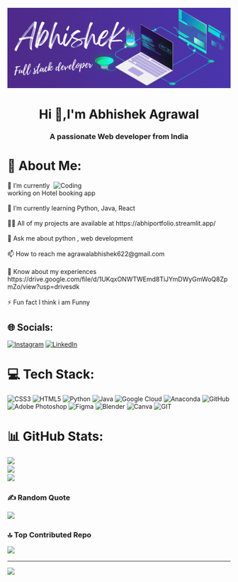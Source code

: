 ![MasterHead](https://github.com/abhii14/abhii14/blob/main/Abhishek.gif?raw=true)

<h1 align="center">Hi 👋,I'm Abhishek Agrawal</h1>
<h3 align="center">A passionate Web developer from India</h3>

# 💫 About Me:
 <img align="right" alt="Coding" width="400" src="https://www.careerguide.com/career/wp-content/uploads/2020/03/full-stack-development.gif">
🔭 I’m currently working on Hotel booking app<br><br>🌱 I’m currently learning Python, Java, React<br><br>👨‍💻 All of my projects are available at https://abhiportfolio.streamlit.app/<br><br>💬 Ask me about python , web development<br><br>📫 How to reach me agrawalabhishek622@gmail.com<br><br>📄 Know about my experiences https://drive.google.com/file/d/1UKqxONWTWEmd8TiJYmDWyGmWoQ8ZpmZo/view?usp=drivesdk<br><br>⚡ Fun fact I think i am Funny

## 🌐 Socials:
[![Instagram](https://img.shields.io/badge/Instagram-%23E4405F.svg?logo=Instagram&logoColor=white)](https://instagram.com/abhishek_ag14) [![LinkedIn](https://img.shields.io/badge/LinkedIn-%230077B5.svg?logo=linkedin&logoColor=white)](https://www.linkedin.com/in/abhishek-agrawal-525ba127b) 

# 💻 Tech Stack:
![CSS3](https://img.shields.io/badge/css3-%231572B6.svg?style=for-the-badge&logo=css3&logoColor=white) ![HTML5](https://img.shields.io/badge/html5-%23E34F26.svg?style=for-the-badge&logo=html5&logoColor=white) ![Python](https://img.shields.io/badge/python-3670A0?style=for-the-badge&logo=python&logoColor=ffdd54) ![Java](https://img.shields.io/badge/java-%23ED8B00.svg?style=for-the-badge&logo=java&logoColor=white) ![Google Cloud](https://img.shields.io/badge/Google%20Cloud-%234285F4.svg?style=for-the-badge&logo=google-cloud&logoColor=white) ![Anaconda](https://img.shields.io/badge/Anaconda-%2344A833.svg?style=for-the-badge&logo=anaconda&logoColor=white) ![GitHub](https://img.shields.io/badge/GitHub-%23121011.svg?style=for-the-badge&logo=github&logoColor=white) ![Adobe Photoshop](https://img.shields.io/badge/adobephotoshop-%2331A8FF.svg?style=for-the-badge&logo=adobephotoshop&logoColor=white) 	![Figma](https://img.shields.io/badge/figma-%23F24E1E.svg?style=for-the-badge&logo=figma&logoColor=white) ![Blender](https://img.shields.io/badge/blender-%23F5792A.svg?style=for-the-badge&logo=blender&logoColor=white) ![Canva](https://img.shields.io/badge/Canva-%2300C4CC.svg?style=for-the-badge&logo=Canva&logoColor=white) ![GIT](https://img.shields.io/badge/Git-fc6d26?style=for-the-badge&logo=git&logoColor=white)
# 📊 GitHub Stats:
![](https://github-readme-stats.vercel.app/api?username=abhii14&theme=radical&hide_border=false&include_all_commits=false&count_private=false)<br/>
![](https://github-readme-streak-stats.herokuapp.com/?user=abhii14&theme=radical&hide_border=false)<br/>
![](https://github-readme-stats.vercel.app/api/top-langs/?username=abhii14&theme=radical&hide_border=false&include_all_commits=false&count_private=false&layout=compact)

### ✍️ Random Quote
![](https://quotes-github-readme.vercel.app/api?type=horizontal&theme=radical)

### 🔝 Top Contributed Repo
![](https://github-contributor-stats.vercel.app/api?username=abhii14&limit=5&theme=dracula&combine_all_yearly_contributions=true)

---
[![](https://visitcount.itsvg.in/api?id=abhii14&icon=4&color=0)](https://visitcount.itsvg.in)

<!-- Proudly created with GPRM ( https://gprm.itsvg.in ) -->
